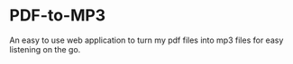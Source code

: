 # PDF-to-MP3
An easy to use web application to turn my pdf files into mp3 files for easy listening on the go.

